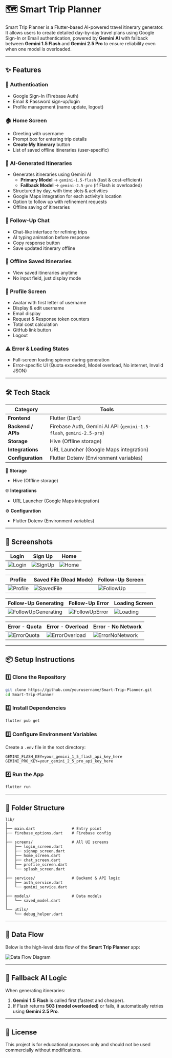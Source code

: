 # 🗺 Smart Trip Planner

Smart Trip Planner is a Flutter-based AI-powered travel itinerary generator.  
It allows users to create detailed day-by-day travel plans using Google Sign-In or Email authentication, powered by **Gemini AI** with fallback between **Gemini 1.5 Flash** and **Gemini 2.5 Pro** to ensure reliability even when one model is overloaded.

---

## ✨ Features

### 🔐 Authentication
- Google Sign-In (Firebase Auth)
- Email & Password sign-up/login
- Profile management (name update, logout)

### 🏠 Home Screen
- Greeting with username
- Prompt box for entering trip details
- **Create My Itinerary** button
- List of saved offline itineraries (user-specific)

### 🤖 AI-Generated Itineraries
- Generates itineraries using Gemini AI  
  - **Primary Model** → `gemini-1.5-flash` (fast & cost-efficient)  
  - **Fallback Model** → `gemini-2.5-pro` (if Flash is overloaded)  
- Structured by day, with time slots & activities
- Google Maps integration for each activity’s location
- Option to follow up with refinement requests
- Offline saving of itineraries

### 💬 Follow-Up Chat
- Chat-like interface for refining trips
- AI typing animation before response
- Copy response button
- Save updated itinerary offline

### 📂 Offline Saved Itineraries
- View saved itineraries anytime
- No input field, just display mode

### 👤 Profile Screen
- Avatar with first letter of username
- Display & edit username
- Email display
- Request & Response token counters
- Total cost calculation
- GitHub link button
- Logout

### ⚠ Error & Loading States
- Full-screen loading spinner during generation
- Error-specific UI (Quota exceeded, Model overload, No internet, Invalid JSON)

---

## 🛠 Tech Stack

| **Category**      | **Tools** |
|-------------------|-----------|
| **Frontend**      | Flutter (Dart) |
| **Backend / APIs**| Firebase Auth, Gemini AI API (`gemini-1.5-flash`, `gemini-2.5-pro`) |
| **Storage**       | Hive (Offline storage) |
| **Integrations**  | URL Launcher (Google Maps integration) |
| **Configuration** | Flutter Dotenv (Environment variables) |

💾 **Storage**
- Hive (Offline storage)

🌐 **Integrations**
- URL Launcher (Google Maps integration)

⚙ **Configuration**
- Flutter Dotenv (Environment variables)

---


## 📸 Screenshots

| Login | Sign Up | Home |
|-------|---------|------|
| ![Login](screenshots/login.png) | ![SignUp](screenshots/signup.png) | ![Home](screenshots/home.png) |

| Profile | Saved File (Read Mode) | Follow-Up Screen |
|---------|------------------------|------------------|
| ![Profile](screenshots/profile.png) | ![SavedFile](screenshots/saved_file.png) | ![FollowUp](screenshots/followup.png) |

| Follow-Up Generating | Follow-Up Error | Loading Screen |
|----------------------|-----------------|----------------|
| ![FollowUpGenerating](screenshots/followup_generating.png) | ![FollowUpError](screenshots/followup_error.png) | ![Loading](screenshots/loading.png) |

| Error - Quota | Error - Overload | Error - No Network |
|---------------|------------------|--------------------|
| ![ErrorQuota](screenshots/error_quota.png) | ![ErrorOverload](screenshots/error_overload.png) | ![ErrorNoNetwork](screenshots/error_nonetwork.png) |

---



## 📦 Setup Instructions

### 1️⃣ Clone the Repository
```sh
git clone https://github.com/yourusername/Smart-Trip-Planner.git
cd Smart-Trip-Planner
```

### 2️⃣ Install Dependencies
```sh
flutter pub get
```

### 3️⃣ Configure Environment Variables
Create a `.env` file in the root directory:
```
GEMINI_FLASH_KEY=your_gemini_1_5_flash_api_key_here
GEMINI_PRO_KEY=your_gemini_2_5_pro_api_key_here
```

### 4️⃣ Run the App
```sh
flutter run
```

---

## 📂 Folder Structure

```
lib/
│
├── main.dart                # Entry point
├── firebase_options.dart    # Firebase config
│
├── screens/                 # All UI screens
│   ├── login_screen.dart
│   ├── signup_screen.dart
│   ├── home_screen.dart
│   ├── chat_screen.dart
│   ├── profile_screen.dart
│   └── splash_screen.dart
│
├── services/                # Backend & API logic
│   ├── auth_service.dart
│   └── gemini_service.dart
│
├── models/                  # Data models
│   └── saved_model.dart
│
└── utils/
    └── debug_helper.dart
```

---
## 🔄 Data Flow

Below is the high-level data flow of the **Smart Trip Planner** app:

![Data Flow Diagram](screenshots/data_flow.png)

---

## 🔄 Fallback AI Logic

When generating itineraries:
1. **Gemini 1.5 Flash** is called first (fastest and cheaper).
2. If Flash returns **503 (model overloaded)** or fails, it automatically retries using **Gemini 2.5 Pro**.

---


## 📄 License
This project is for educational purposes only and should not be used commercially without modifications.
